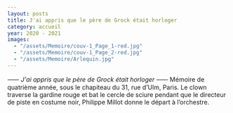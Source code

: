 ```yaml
---
layout: posts
title: J'ai appris que le père de Grock était horloger
category: accueil
year: 2020 - 2021
images:
  - "/assets/Memoire/couv-1_Page_1-red.jpg"
  - "/assets/Memoire/couv-1_Page_2-red.jpg"
  - "/assets/Memoire/Arlequin.jpg"
---
```


⸺ _J'ai appris que le père de Grock était horloger_ ⸺
Mémoire de quatrième année, sous le chapiteau du 31, rue d’Ulm, Paris.
Le clown traverse la gardine rouge et bat le cercle de sciure pendant que le directeur de piste en costume noir, Philippe Millot donne le départ à l’orchestre.

